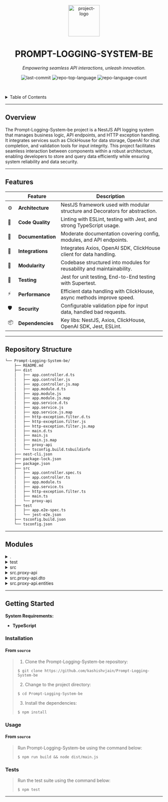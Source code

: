 <p align="center">
  <img src="https://cdn4.iconfinder.com/data/icons/bold-blue-symbols-vol-2/1024/move_in_go_proceed_prompt_app_mobile-512.png" width="100" alt="project-logo">
</p>
<p align="center">
    <h1 align="center">PROMPT-LOGGING-SYSTEM-BE</h1>
</p>
<p align="center">
    <em>Empowering seamless API interactions, unleash innovation.</em>
</p>
<p align="center">
	<img src="https://img.shields.io/github/last-commit/kashishvjain/Prompt-Logging-System-be?style=default&logo=git&logoColor=white&color=0080ff" alt="last-commit">
	<img src="https://img.shields.io/github/languages/top/kashishvjain/Prompt-Logging-System-be?style=default&color=0080ff" alt="repo-top-language">
	<img src="https://img.shields.io/github/languages/count/kashishvjain/Prompt-Logging-System-be?style=default&color=0080ff" alt="repo-language-count">
<p>
<p align="center">
	<!-- default option, no dependency badges. -->
</p>

<br><!-- TABLE OF CONTENTS -->
<details>
  <summary>Table of Contents</summary><br>

- [ Overview](#-overview)
- [ Features](#-features)
- [ Repository Structure](#-repository-structure)
- [ Modules](#-modules)
- [ Getting Started](#-getting-started)
  - [ Installation](#-installation)
  - [ Usage](#-usage)
  - [ Tests](#-tests)
- [ Project Roadmap](#-project-roadmap)
- [ Contributing](#-contributing)
- [ License](#-license)
- [ Acknowledgments](#-acknowledgments)
</details>
<hr>

##  Overview

The Prompt-Logging-System-be project is a NestJS API logging system that manages business logic, API endpoints, and HTTP exception handling. It integrates services such as ClickHouse for data storage, OpenAI for chat completion, and validation tools for input integrity. This project facilitates seamless interaction between components within a robust architecture, enabling developers to store and query data efficiently while ensuring system reliability and data security.

---

##  Features

|    |   Feature          | Description |
|----|--------------------|---------------------------------------------------------------|
| ⚙️  | **Architecture**   | NestJS framework used with modular structure and Decorators for abstraction. |
| 🔩 | **Code Quality**   | Linting with ESLint, testing with Jest, and strong TypeScript usage. |
| 📄 | **Documentation**  | Moderate documentation covering config, modules, and API endpoints. |
| 🔌 | **Integrations**   | Integrates Axios, OpenAI SDK, ClickHouse client for data handling. |
| 🧩 | **Modularity**     | Codebase structured into modules for reusability and maintainability. |
| 🧪 | **Testing**        | Jest for unit testing, End-to-End testing with Supertest. |
| ⚡️  | **Performance**    | Efficient data handling with ClickHouse, async methods improve speed. |
| 🛡️ | **Security**       | Configurable validation pipe for input data, handled bad requests. |
| 📦 | **Dependencies**   | Key libs: NestJS, Axios, ClickHouse, OpenAI SDK, Jest, ESLint. |

---

##  Repository Structure

```sh
└── Prompt-Logging-System-be/
    ├── README.md
    ├── dist
    │   ├── app.controller.d.ts
    │   ├── app.controller.js
    │   ├── app.controller.js.map
    │   ├── app.module.d.ts
    │   ├── app.module.js
    │   ├── app.module.js.map
    │   ├── app.service.d.ts
    │   ├── app.service.js
    │   ├── app.service.js.map
    │   ├── http-exception.filter.d.ts
    │   ├── http-exception.filter.js
    │   ├── http-exception.filter.js.map
    │   ├── main.d.ts
    │   ├── main.js
    │   ├── main.js.map
    │   ├── proxy-api
    │   └── tsconfig.build.tsbuildinfo
    ├── nest-cli.json
    ├── package-lock.json
    ├── package.json
    ├── src
    │   ├── app.controller.spec.ts
    │   ├── app.controller.ts
    │   ├── app.module.ts
    │   ├── app.service.ts
    │   ├── http-exception.filter.ts
    │   ├── main.ts
    │   └── proxy-api
    ├── test
    │   ├── app.e2e-spec.ts
    │   └── jest-e2e.json
    ├── tsconfig.build.json
    └── tsconfig.json
```

---

##  Modules

<details closed><summary>.</summary>

| File                                                                                                            | Summary                                                                                                                                                                                                                                                                                                                                                                                         |
| ---                                                                                                             | ---                                                                                                                                                                                                                                                                                                                                                                                             |
| [package.json](https://github.com/kashishvjain/Prompt-Logging-System-be/blob/master/package.json)               | Implements key npm scripts for building, testing, and starting the NestJS API. Dependencies include @nestjs packages, Axios, ClickHouse client, OpenAI SDK, and Date-fns. Dev dependencies cover testing with Jest and linting with ESLint.                                                                                                                                                     |
| [package-lock.json](https://github.com/kashishvjain/Prompt-Logging-System-be/blob/master/package-lock.json)     | The code file `app.service.js` in the `Prompt-Logging-System-be` repository serves a critical role in handling and managing the applications business logic. It provides essential services and functionality to support the systems core operations. Its main purpose is to encapsulate key business logic, enabling seamless interaction between different components within the application. |
| [tsconfig.json](https://github.com/kashishvjain/Prompt-Logging-System-be/blob/master/tsconfig.json)             | Defines TypeScript compiler options to enable ES2021 features and generate CommonJS modules. Maintains source maps, metadata, and synthetic imports for the NestJS logging system. Implements decorators for abstraction with experimental decorators support.                                                                                                                                  |
| [nest-cli.json](https://github.com/kashishvjain/Prompt-Logging-System-be/blob/master/nest-cli.json)             | Enables Nest.js schematics in the project. Specifies source root and compiler options for the @nestjs/schematics collection. Facilitates configuring project settings for efficient development and build processes.                                                                                                                                                                            |
| [tsconfig.build.json](https://github.com/kashishvjain/Prompt-Logging-System-be/blob/master/tsconfig.build.json) | Defines build configuration, inheriting settings, and excluding unnecessary folders and test files. Facilitates TypeScript compilation for production, optimizing build output.                                                                                                                                                                                                                 |

</details>

<details closed><summary>test</summary>

| File                                                                                                         | Summary                                                                                                                                                                           |
| ---                                                                                                          | ---                                                                                                                                                                               |
| [jest-e2e.json](https://github.com/kashishvjain/Prompt-Logging-System-be/blob/master/test/jest-e2e.json)     | Configures Jest for end-to-end tests in the project. Sets up module extensions, test environment, regex patterns, and transformation rules to enable testing of TypeScript files. |
| [app.e2e-spec.ts](https://github.com/kashishvjain/Prompt-Logging-System-be/blob/master/test/app.e2e-spec.ts) | Tests the API endpoints by creating a NestJS testing module with the AppModule, initializing the application, and sending a GET request to check the response status and content. |

</details>

<details closed><summary>src</summary>

| File                                                                                                                          | Summary                                                                                                                                                                                                                                    |
| ---                                                                                                                           | ---                                                                                                                                                                                                                                        |
| [http-exception.filter.ts](https://github.com/kashishvjain/Prompt-Logging-System-be/blob/master/src/http-exception.filter.ts) | Implements HTTP exception handling for the NestJS app. Captures and processes HTTP exceptions, extracting status codes and messages to be sent as JSON responses.                                                                          |
| [app.module.ts](https://github.com/kashishvjain/Prompt-Logging-System-be/blob/master/src/app.module.ts)                       | Defines core app structure, linking controllers and services. Utilizes ValidationPipe for input validation and HttpExceptionFilter for error handling. Integrates ProxyApiModule for extended functionality within the Nest.js server.     |
| [app.controller.ts](https://github.com/kashishvjain/Prompt-Logging-System-be/blob/master/src/app.controller.ts)               | Defines AppController with a single method to fetch a greeting from AppService. This file orchestrates service interactions within the NestJS API architecture.                                                                            |
| [app.controller.spec.ts](https://github.com/kashishvjain/Prompt-Logging-System-be/blob/master/src/app.controller.spec.ts)     | Verifies AppController functionality to return Hello World! in the NestJS project.                                                                                                                                                         |
| [app.service.ts](https://github.com/kashishvjain/Prompt-Logging-System-be/blob/master/src/app.service.ts)                     | Implements a service for the NestJS framework that retrieves a simple greeting message.                                                                                                                                                    |
| [main.ts](https://github.com/kashishvjain/Prompt-Logging-System-be/blob/master/src/main.ts)                                   | Implements the main function to initialize a NestJS application, setting up global exception filtering and defining the port for the application to listen on, as part of the larger logging system architecture in the parent repository. |

</details>

<details closed><summary>src.proxy-api</summary>

| File                                                                                                                                            | Summary                                                                                                                                                                                                                                                              |
| ---                                                                                                                                             | ---                                                                                                                                                                                                                                                                  |
| [clickhouse.service.ts](https://github.com/kashishvjain/Prompt-Logging-System-be/blob/master/src/proxy-api/clickhouse.service.ts)               | Handles storing and querying data in ClickHouse dataset. Provides methods to insert responses and query data based on filters and time period. Additionally, calculates total input and output tokens from the queried data.                                         |
| [proxy-api.module.ts](https://github.com/kashishvjain/Prompt-Logging-System-be/blob/master/src/proxy-api/proxy-api.module.ts)                   | Defines a module for proxy API services including ProxyApiController, ProxyApiService, OpenAIService, ClickHouseService, and ResponseApiService. Manages controllers and providers for seamless integration within the NestJS architecture of the parent repository. |
| [proxy-api.service.spec.ts](https://github.com/kashishvjain/Prompt-Logging-System-be/blob/master/src/proxy-api/proxy-api.service.spec.ts)       | Verifies the definition of the ProxyApiService by creating a testing module and checking if the service is defined. Contributes to ensuring the functionality and correctness of the proxy API service in the project architecture.                                  |
| [openaiService.ts](https://github.com/kashishvjain/Prompt-Logging-System-be/blob/master/src/proxy-api/openaiService.ts)                         | Implements OpenAI API integration for chat completion using custom headers in parent repositorys proxy-api module. Fetches response from OpenAI and logs it.                                                                                                         |
| [proxy-api.controller.spec.ts](https://github.com/kashishvjain/Prompt-Logging-System-be/blob/master/src/proxy-api/proxy-api.controller.spec.ts) | Verifies ProxyApiController definition. Sets up test module with ProxyApiController and ProxyApiService, ensuring controller is defined.                                                                                                                             |
| [responseAPIUtils.service.ts](https://github.com/kashishvjain/Prompt-Logging-System-be/blob/master/src/proxy-api/responseAPIUtils.service.ts)   | Defines ResponseAPI structure and operations for creating, updating successful and failed responses in the Prompt Logging System. Manages request details and token counts to generate response data.                                                                |
| [proxy-api.service.ts](https://github.com/kashishvjain/Prompt-Logging-System-be/blob/master/src/proxy-api/proxy-api.service.ts)                 | Creates a service to interact with external APIs, store responses in a ClickHouse dataset, and query the dataset with filters. Calculates total input and output tokens from the dataset for metrics reporting.                                                      |
| [proxy-api.controller.ts](https://github.com/kashishvjain/Prompt-Logging-System-be/blob/master/src/proxy-api/proxy-api.controller.ts)           | Defines API endpoints for a proxy service to create, retrieve, and get metrics using NestJS controllers. Validates input data with a configurable validation pipe. Handles bad requests with a defined HTTP exception.                                               |

</details>

<details closed><summary>src.proxy-api.dto</summary>

| File                                                                                                                                      | Summary                                                                                                                                                                                                                                                                        |
| ---                                                                                                                                       | ---                                                                                                                                                                                                                                                                            |
| [create-proxy-api.dto.ts](https://github.com/kashishvjain/Prompt-Logging-System-be/blob/master/src/proxy-api/dto/create-proxy-api.dto.ts) | Defines MetadataDto and CreateProxyApiDto classes with validation rules for user input, central to data integrity in the proxy API functionality.                                                                                                                              |
| [update-proxy-api.dto.ts](https://github.com/kashishvjain/Prompt-Logging-System-be/blob/master/src/proxy-api/dto/update-proxy-api.dto.ts) | Defines DTO for updating a proxy API by extending the create DTO with partial properties, enabling API updates with only specified fields.                                                                                                                                     |
| [QueryParams.dto.ts](https://github.com/kashishvjain/Prompt-Logging-System-be/blob/master/src/proxy-api/dto/QueryParams.dto.ts)           | Defines classes for filtering data through query parameters in the parent repository. `FiltersDto` specifies filter options like model, status, and environment. `QueryParamsDto` utilizes `FiltersDto` as a nested object to enable data filtering based on query parameters. |

</details>

<details closed><summary>src.proxy-api.entities</summary>

| File                                                                                                                                   | Summary                                                                                                                                                      |
| ---                                                                                                                                    | ---                                                                                                                                                          |
| [proxy-api.entity.ts](https://github.com/kashishvjain/Prompt-Logging-System-be/blob/master/src/proxy-api/entities/proxy-api.entity.ts) | Defines Proxy API entity model for the logging system. It aims to encapsulate data attributes and behavior related to proxy APIs in the system architecture. |

</details>

---

##  Getting Started

**System Requirements:**

* **TypeScript**

###  Installation

<h4>From <code>source</code></h4>

> 1. Clone the Prompt-Logging-System-be repository:
>
> ```console
> $ git clone https://github.com/kashishvjain/Prompt-Logging-System-be
> ```
>
> 2. Change to the project directory:
> ```console
> $ cd Prompt-Logging-System-be
> ```
>
> 3. Install the dependencies:
> ```console
> $ npm install
> ```

###  Usage

<h4>From <code>source</code></h4>

> Run Prompt-Logging-System-be using the command below:
> ```console
> $ npm run build && node dist/main.js
> ```

###  Tests

> Run the test suite using the command below:
> ```console
> $ npm test
> ```

---

